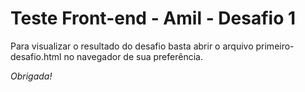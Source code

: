 # Teste Front-end - Amil - Desafio 1
Para visualizar o resultado do desafio basta abrir o arquivo primeiro-desafio.html no navegador de sua preferência.

*Obrigada!*